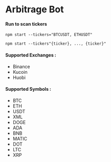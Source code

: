 # Arbitrage Bot
#### Run to scan tickers
```
npm start --tickers="BTCUSDT, ETHUSDT"
```
```
npm start --tickers"{ticker}, ..., {ticker}"
```

#### Supported Exchanges : 
- Binance
- Kucoin
- Huobi

#### Supported Symbols :
- BTC
- ETH
- USDT
- XML
- DOGE
- ADA
- BNB
- MATIC
- DOT
- LTC
- XRP
